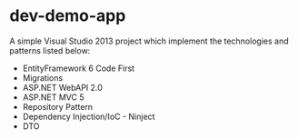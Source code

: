 # dev-demo-app

A simple Visual Studio 2013 project which implement the technologies and patterns listed below:

- EntityFramework 6 Code First
- Migrations
- ASP.NET WebAPI 2.0
- ASP.NET MVC 5
- Repository Pattern
- Dependency Injection/IoC - Ninject
- DTO
